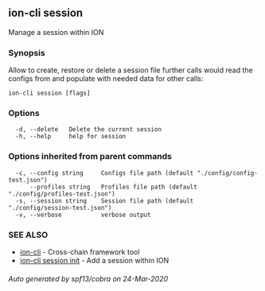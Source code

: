 ## ion-cli session

Manage a session within ION

### Synopsis

Allow to create, restore or delete a session file further calls would read the configs from and populate with needed data for other calls:

```
ion-cli session [flags]
```

### Options

```
  -d, --delete   Delete the current session
  -h, --help     help for session
```

### Options inherited from parent commands

```
  -c, --config string     Configs file path (default "./config/config-test.json")
      --profiles string   Profiles file path (default "./config/profiles-test.json")
  -s, --session string    Session file path (default "./config/session-test.json")
  -v, --verbose           verbose output
```

### SEE ALSO

* [ion-cli](ion-cli.md)	 - Cross-chain framework tool
* [ion-cli session init](ion-cli_session_init.md)	 - Add a session within ION

###### Auto generated by spf13/cobra on 24-Mar-2020

